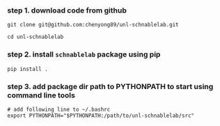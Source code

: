 ### step 1. download code from github
```
git clone git@github.com:chenyong89/unl-schnablelab.git

cd unl-schnablelab
```

### step 2. install `schnablelab` package using pip
```
pip install .
```

### step 3. add package dir path to PYTHONPATH to start using command line tools
```
# add following line to ~/.bashrc
export PYTHONPATH="$PYTHONPATH:/path/to/unl-schnablelab/src"
```
